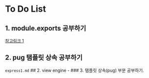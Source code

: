 # To Do List

## 1. module.exports 공부하기

[참고링크 1](https://edykim.com/ko/post/module.exports-and-exports-in-node.js/)


## 2. pug 탬플릿 상속 공부하기

`express1.md` ## 2. view engine - ### 3. 탬플릿 상속(pug) 부분 공부하기.
